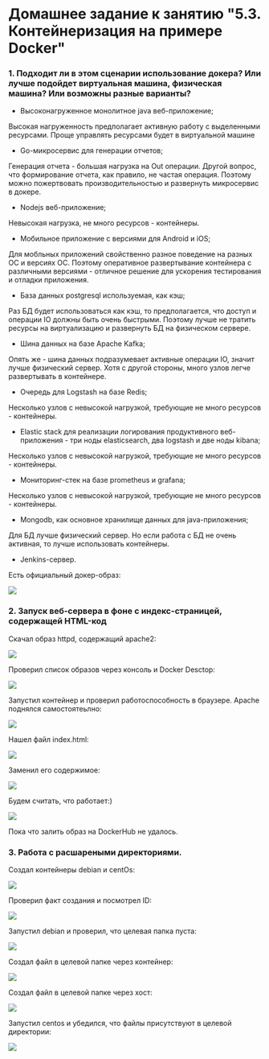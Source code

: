 # Домашнее задание к занятию "5.3. Контейнеризация на примере Docker"

### 1. Подходит ли в этом сценарии использование докера? Или лучше подойдет виртуальная машина, физическая машина? Или возможны разные варианты?

- Высоконагруженное монолитное java веб-приложение;

Высокая нагруженность предполагает активную работу с выделенными ресурсами. Проще управлять ресурсами будет в виртуальной машине

- Go-микросервис для генерации отчетов;

Генерация отчета - большая нагрузка на Out операции. Другой вопрос, что формирование отчета, 
как правило, не частая операция. Поэтому можно пожертвовать производительностью и развернуть микросервис в докере.

- Nodejs веб-приложение;

Невысокая нагрузка, не много ресурсов - контейнеры.

- Мобильное приложение c версиями для Android и iOS;

Для мобльных приложений свойственно разное поведение на разных ОС и версиях ОС. Поэтому оперативное развертывание 
контейнера с различными версиями - отличное решение для ускорения тестирования и отладки приложения.

- База данных postgresql используемая, как кэш;

Раз БД будет использоваться как кэш, то предполагается, что доступ и операции IO должны быть очень быстрыми.
Поэтому лучше не тратить ресурсы на виртуализацию и развернуть БД на физическом сервере.

- Шина данных на базе Apache Kafka;

Опять же - шина данных подразумевает активные операции IO, значит лучше физический сервер.
Хотя с другой стороны, много узлов легче развертывать в контейнере. 

- Очередь для Logstash на базе Redis;

Несколько узлов с невысокой нагрузкой, требующие не много ресурсов - контейнеры.

- Elastic stack для реализации логирования продуктивного веб-приложения - три ноды elasticsearch, два logstash и две ноды kibana;

Несколько узлов с невысокой нагрузкой, требующие не много ресурсов - контейнеры.

- Мониторинг-стек на базе prometheus и grafana;

Несколько узлов с невысокой нагрузкой, требующие не много ресурсов - контейнеры.

- Mongodb, как основное хранилище данных для java-приложения;

Для БД лучше физический сервер. Но если работа с БД не очень активная, то лучше использовать контейнеры.

- Jenkins-сервер.

Есть официальный докер-образ:

![](./img/1_1.png)

### 2. Запуск веб-сервера в фоне с индекс-страницей, содержащей HTML-код

Скачал образ httpd, содержащий apache2:

![](./img/2_1.png)

Проверил список образов через консоль и Docker Desctop:

![](./img/2_2.png)

Запустил контейнер и проверил работоспособность в браузере. Apache поднялся самостоятеьлно:

![](./img/2_3.png)

Нашел файл index.html:

![](./img/2_4.png)

Заменил его содержимое:

![](./img/2_5.png)

Будем считать, что работает:)

![](./img/2_6.png)

Пока что залить образ на DockerHub не удалось.

### 3. Работа с расшареными директориями.

Создал контейнеры debian и centOs:

![](./img/3_5.png)

Проверил факт создания и посмотрел ID:

![](./img/3_6.png)

Запустил debian и проверил, что целевая папка пуста:

![](./img/3_7.png)

Создал файл в целевой папке через контейнер:

![](./img/3_8.png)

Создал файл в целевой папке через хост: 

![](./img/3_9.png)

Запустил centos и убедился, что файлы присутствуют в целевой директории:

![](./img/3_10.png)







